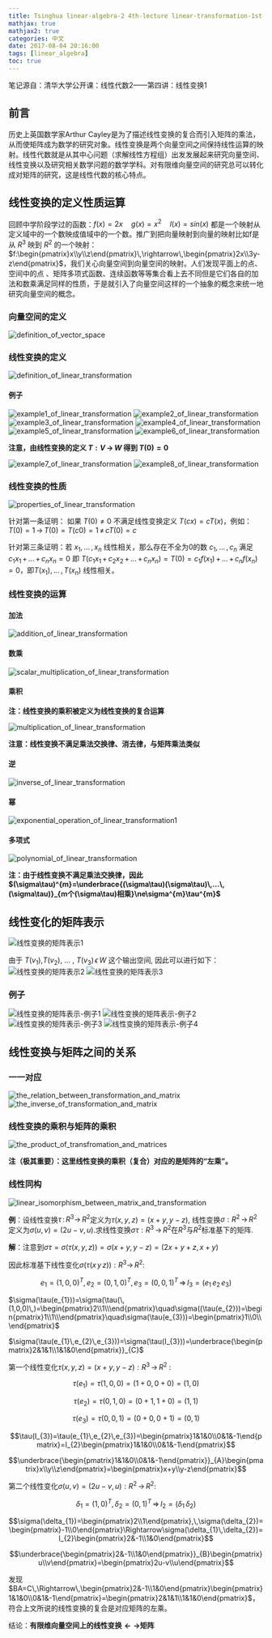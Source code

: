 ```yaml
---
title: Tsinghua linear-algebra-2 4th-lecture linear-transformation-1st-part
mathjax: true
mathjax2: true
categories: 中文
date: 2017-08-04 20:16:00
tags: [linear_algebra]
toc: true
---
```


笔记源自：清华大学公开课：线性代数2——第四讲：线性变换1

## 前言

历史上英国数学家Arthur Cayley是为了描述线性变换的复合而引入矩阵的乘法，从而使矩阵成为数学的研究对象。线性变换是两个向量空间之间保持线性运算的映射。线性代数就是从其中心问题（求解线性方程组）出发发展起来研究向量空间、线性变换以及研究相关数学问题的数学学科。对有限维向量空间的研究总可以转化成对矩阵的研究，这是线性代数的核心特点。

## 线性变换的定义性质运算

回顾中学阶段学过的函数：$f(x)=2x\quad g(x)=x^{2}\quad l(x)=sin(x)$ 都是一个映射从定义域中的一个数映成值域中的一个数。推广到把向量映射到向量的映射比如f是从 $R^{3}$ 映到 $R^{2}$ 的一个映射：$f:\begin{pmatrix}x\\y\\z\end{pmatrix}\,\rightarrow\,\begin{pmatrix}2x\\3y-z\end{pmatrix}$，我们关心向量空间到向量空间的映射。人们发现平面上的点、空间中的点 、矩阵多项式函数、连续函数等等集合看上去不同但是它们各自的加法和数乘满足同样的性质，于是就引入了向量空间这样的一个抽象的概念来统一地研究向量空间的概念。

### 向量空间的定义

![definition_of_vector_space](http://pt8q6wt5q.bkt.clouddn.com/gitpage/tsinghua_linear_algebra/2-4/1.png)

### 线性变换的定义

![definition_of_linear_transformation](http://pt8q6wt5q.bkt.clouddn.com/gitpage/tsinghua_linear_algebra/2-4/2.png)

#### 例子

![example1_of_linear_transformation](http://pt8q6wt5q.bkt.clouddn.com/gitpage/tsinghua_linear_algebra/2-4/3.png) 
![example2_of_linear_transformation](http://pt8q6wt5q.bkt.clouddn.com/gitpage/tsinghua_linear_algebra/2-4/4.png) 
![example3_of_linear_transformation](http://pt8q6wt5q.bkt.clouddn.com/gitpage/tsinghua_linear_algebra/2-4/5.png) 
![example4_of_linear_transformation](http://pt8q6wt5q.bkt.clouddn.com/gitpage/tsinghua_linear_algebra/2-4/6.png) 
![example5_of_linear_transformation](http://pt8q6wt5q.bkt.clouddn.com/gitpage/tsinghua_linear_algebra/2-4/7.png) 
![example6_of_linear_transformation](http://pt8q6wt5q.bkt.clouddn.com/gitpage/tsinghua_linear_algebra/2-4/8.png)

**注意，由线性变换的定义 $T:V\,\rightarrow\,W$ 得到 $T(0)=0$**

![example7_of_linear_transformation](http://pt8q6wt5q.bkt.clouddn.com/gitpage/tsinghua_linear_algebra/2-4/9.png) 
![example8_of_linear_transformation](http://pt8q6wt5q.bkt.clouddn.com/gitpage/tsinghua_linear_algebra/2-4/10.png)

### 线性变换的性质

![properties_of_linear_transformation](http://pt8q6wt5q.bkt.clouddn.com/gitpage/tsinghua_linear_algebra/2-4/11.png)

针对第一条证明： 如果 $T(0)\ne0$ 不满足线性变换定义 $T(cx)=cT(x)$，例如： $T(0)=1\,\rightarrow\,T(0)=T(c0)=1\,\ne\,cT(0)=c$

针对第三条证明：若 $x_{1},\,...\,,x_{n}$ 线性相关，那么存在不全为0的数 $c_{1},\,...\,,c_{n}$ 满足 $c_{1}x_{1}\,+\,...\,+\,c_{n}x_{n}=0$  即 $T(c_{1}x_{1}\,+\,c_{2}x_{2}\,+\,...\,+\,c_{n}x_{n})=T(0)=c_{1}f(x_{1})\,+\,...\,+\,c_{n}f(x_{n})=0$，即$T(x_{1}),\,...\,,T(x_{n})$ 线性相关。

### 线性变换的运算

#### 加法

![addition_of_linear_transformation](http://pt8q6wt5q.bkt.clouddn.com/gitpage/tsinghua_linear_algebra/2-4/12.png)

#### 数乘

![scalar_multiplication_of_linear_transformation](http://pt8q6wt5q.bkt.clouddn.com/gitpage/tsinghua_linear_algebra/2-4/13.png)

#### 乘积

**注：线性变换的乘积被定义为线性变换的复合运算**

![multiplication_of_linear_transformation](http://pt8q6wt5q.bkt.clouddn.com/gitpage/tsinghua_linear_algebra/2-4/14.png)

**注意：线性变换不满足乘法交换律、消去律，与矩阵乘法类似**

#### 逆

![inverse_of_linear_transformation](http://pt8q6wt5q.bkt.clouddn.com/gitpage/tsinghua_linear_algebra/2-4/15.png)

#### 幂

![exponential_operation_of_linear_transformation1](http://pt8q6wt5q.bkt.clouddn.com/gitpage/tsinghua_linear_algebra/2-4/16.png)

#### 多项式

![polynomial_of_linear_transformation](http://pt8q6wt5q.bkt.clouddn.com/gitpage/tsinghua_linear_algebra/2-4/17.png)

**注：由于线性变换不满足乘法交换律，因此$(\sigma\tau)^{m}=\underbrace{(\sigma\tau)(\sigma\tau)\,...\,(\sigma\tau)}_{m个(\sigma\tau)相乘}\ne\sigma^{m}\tau^{m}$**

## 线性变化的矩阵表示

![线性变换的矩阵表示1](http://pt8q6wt5q.bkt.clouddn.com/gitpage/tsinghua_linear_algebra/2-4/18.png) 

由于 $T(v_{1})$,$T(v_{2})$, ... , $T(v_{3})\,\epsilon\,W$ 这个输出空间, 因此可以进行如下： 
![线性变换的矩阵表示2](http://pt8q6wt5q.bkt.clouddn.com/gitpage/tsinghua_linear_algebra/2-4/19.png) 
![线性变换的矩阵表示3](http://pt8q6wt5q.bkt.clouddn.com/gitpage/tsinghua_linear_algebra/2-4/20.png) 

### 例子

![线性变换的矩阵表示-例子1](http://pt8q6wt5q.bkt.clouddn.com/gitpage/tsinghua_linear_algebra/2-4/21.png) 
![线性变换的矩阵表示-例子2](http://pt8q6wt5q.bkt.clouddn.com/gitpage/tsinghua_linear_algebra/2-4/22.png) 
![线性变换的矩阵表示-例子3](http://pt8q6wt5q.bkt.clouddn.com/gitpage/tsinghua_linear_algebra/2-4/23.png) 
![线性变换的矩阵表示-例子4](http://pt8q6wt5q.bkt.clouddn.com/gitpage/tsinghua_linear_algebra/2-4/24.png) 

## 线性变换与矩阵之间的关系

### 一一对应

![the_relation_between_transformation_and_matrix](http://pt8q6wt5q.bkt.clouddn.com/gitpage/tsinghua_linear_algebra/2-4/25.png) 
![the_inverse_of_transformation_and_matrix](http://pt8q6wt5q.bkt.clouddn.com/gitpage/tsinghua_linear_algebra/2-4/26.png)

### 线性变换的乘积与矩阵的乘积

![the_product_of_transfromation_and_matrices](http://pt8q6wt5q.bkt.clouddn.com/gitpage/tsinghua_linear_algebra/2-4/27.png)

**注（极其重要）：这里线性变换的乘积（复合）对应的是矩阵的“左乘”。**

### 线性同构

![linear_isomorphism_between_matrix_and_transformation](http://pt8q6wt5q.bkt.clouddn.com/gitpage/tsinghua_linear_algebra/2-4/28.png)

**例**：设线性变换$\tau\,:\,R^{3}\rightarrow\,R^{2}$定义为$\tau(x,y,z)=(x+y,y-z)$, 线性变换$\sigma:R^{2}\,\rightarrow\,R^{2}$定义为$\sigma(u,v)=(2u-v,u)$.求线性变换$\sigma\tau:R^{3}\,\rightarrow\,R^{2}$在$R^{3}$与$R^{2}$标准基下的矩阵.

**解**：注意到$\sigma\tau=\sigma(\tau(x,y,z))=\sigma(x+y, y-z)=(2x+y+z, x+y)$ 

因此标准基下线性变化$\sigma(\tau(x\,y\,z)):R^{3}\to\,R^{2}$:

$$e_{1}=(1,0,0)^{T}, e_{2}=(0,1,0)^{T}, e_{3}=(0,0,1)^{T}\,\Rightarrow\, I_{3}=(e_{1}\,e_{2}\,e_{3})$$

$\sigma(\tau(e_{1}))=\sigma(\tau(\,(1,0,0)\,)=\begin{pmatrix}2\\1\\\end{pmatrix}\quad\sigma((\tau(e_{2}))=\begin{pmatrix}1\\1\\\end{pmatrix}\quad\sigma(\tau(e_{3}))=\begin{pmatrix}1\\0\\\end{pmatrix}$

$\sigma(\tau(e_{1}\,e_{2}\,e_{3}))=\sigma(\tau(I_{3}))=\underbrace{\begin{pmatrix}2&1&1\\1&1&0\end{pmatrix}}_{C}$

第一个线性变化$\tau(x,y,z)=(x+y,y-z):R^{3}\,\to\,R^{2}$ :

$$\tau(e_{1})=\tau(1,0,0)=(1+0,0+0)=(1,0)$$

$$\tau(e_{2})=\tau(0,1,0)=(0+1,1+0)=(1,1)$$

$$\tau(e_{3})=\tau(0,0,1)=(0+0,0+1)=(0,1)$$

$$\tau(I_{3})=\tau(e_{1}\,e_{2}\,e_{3})=\begin{pmatrix}1&1&0\\0&1&-1\end{pmatrix}=I_{2}\begin{pmatrix}1&1&0\\0&1&-1\end{pmatrix}$$

$$\underbrace{\begin{pmatrix}1&1&0\\0&1&-1\end{pmatrix}}_{A}\begin{pmatrix}x\\y\\z\end{pmatrix}=\begin{pmatrix}x+y\\y-z\end{pmatrix}$$

第二个线性变化$\sigma(u,v)=(2u-v,u): R^{2}\,\to\,R^{2}$:

$$\delta_{1}=(1,0)^{T}, \delta_{2}=(0,1)^{T}\,\Rightarrow\, I_{2}=(\delta_{1}\,\delta_{2})$$

$$\sigma(\delta_{1})=\begin{pmatrix}2\\1\end{pmatrix},\,\sigma(\delta_{2})=\begin{pmatrix}-1\\0\end{pmatrix}\Rightarrow\sigma(\delta_{1}\,\delta_{2})=I_{2}\begin{pmatrix}2&-1\\1&0\end{pmatrix}$$

$$\underbrace{\begin{pmatrix}2&-1\\1&0\end{pmatrix}}_{B}\begin{pmatrix}u\\v\end{pmatrix}=\begin{pmatrix}2u-v\\u\end{pmatrix}$$

发现$BA=C\,\Rightarrow\,\begin{pmatrix}2&-1\\1&0\end{pmatrix}\begin{pmatrix}1&1&0\\0&1&-1\end{pmatrix}=\begin{pmatrix}2&1&1\\1&1&0\end{pmatrix}$，符合上文所说的线性变换的复合是对应矩阵的左乘。

结论：**有限维向量空间上的线性变换$\leftarrow\rightarrow$矩阵**




